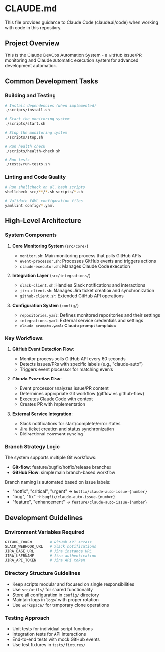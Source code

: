 # CLAUDE.md

This file provides guidance to Claude Code (claude.ai/code) when working with code in this repository.

## Project Overview

This is the Claude DevOps Automation System - a GitHub Issue/PR monitoring and Claude automatic execution system for advanced development automation.

## Common Development Tasks

### Building and Testing
```bash
# Install dependencies (when implemented)
./scripts/install.sh

# Start the monitoring system
./scripts/start.sh

# Stop the monitoring system
./scripts/stop.sh

# Run health check
./scripts/health-check.sh

# Run tests
./tests/run-tests.sh
```

### Linting and Code Quality
```bash
# Run shellcheck on all bash scripts
shellcheck src/**/*.sh scripts/*.sh

# Validate YAML configuration files
yamllint config/*.yaml
```

## High-Level Architecture

### System Components

1. **Core Monitoring System** (`src/core/`)
   - `monitor.sh`: Main monitoring process that polls GitHub APIs
   - `event-processor.sh`: Processes GitHub events and triggers actions
   - `claude-executor.sh`: Manages Claude Code execution

2. **Integration Layer** (`src/integrations/`)
   - `slack-client.sh`: Handles Slack notifications and interactions
   - `jira-client.sh`: Manages Jira ticket creation and synchronization
   - `github-client.sh`: Extended GitHub API operations

3. **Configuration System** (`config/`)
   - `repositories.yaml`: Defines monitored repositories and their settings
   - `integrations.yaml`: External service credentials and settings
   - `claude-prompts.yaml`: Claude prompt templates

### Key Workflows

1. **GitHub Event Detection Flow**:
   - Monitor process polls GitHub API every 60 seconds
   - Detects issues/PRs with specific labels (e.g., "claude-auto")
   - Triggers event processor for matching events

2. **Claude Execution Flow**:
   - Event processor analyzes issue/PR content
   - Determines appropriate Git workflow (gitflow vs github-flow)
   - Executes Claude Code with context
   - Creates PR with implementation

3. **External Service Integration**:
   - Slack notifications for start/complete/error states
   - Jira ticket creation and status synchronization
   - Bidirectional comment syncing

### Branch Strategy Logic

The system supports multiple Git workflows:
- **Git-flow**: feature/bugfix/hotfix/release branches
- **GitHub Flow**: simple main branch-based workflow

Branch naming is automated based on issue labels:
- "hotfix", "critical", "urgent" → `hotfix/claude-auto-issue-{number}`
- "bug", "fix" → `bugfix/claude-auto-issue-{number}`
- "feature", "enhancement" → `feature/claude-auto-issue-{number}`

## Development Guidelines

### Environment Variables Required
```bash
GITHUB_TOKEN        # GitHub API access
SLACK_WEBHOOK_URL   # Slack notifications
JIRA_BASE_URL       # Jira instance URL
JIRA_USERNAME       # Jira authentication
JIRA_API_TOKEN      # Jira API token
```

### Directory Structure Guidelines
- Keep scripts modular and focused on single responsibilities
- Use `src/utils/` for shared functionality
- Store all configuration in `config/` directory
- Maintain logs in `logs/` with proper rotation
- Use `workspace/` for temporary clone operations

### Testing Approach
- Unit tests for individual script functions
- Integration tests for API interactions
- End-to-end tests with mock GitHub events
- Use test fixtures in `tests/fixtures/`